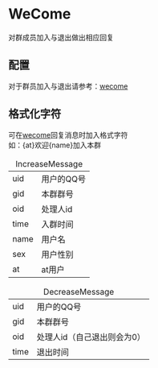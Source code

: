 # WeCome

对群成员加入与退出做出相应回复

## 配置
对于群员加入与退出请参考：[wecome](../../../config/wecome.yml)

## 格式化字符
可在[wecome](../../../config/wecome.yml)回复消息时加入格式字符<br>
如：{at}欢迎{name}加入本群
<div>
<table>
    <thead>
        <tr>
            <td colspan="2" align="center">IncreaseMessage</td>
        </tr>
    </thead>
    <tbody>
        <tr>
            <td>uid</td>
            <td>用户的QQ号</td>
        </tr>
        <tr>
            <td>gid</td>
            <td>本群群号</td>
        </tr>
        <tr>
            <td>oid</td>
            <td>处理人id</td>
        </tr>
        <tr>
            <td>time</td>
            <td>入群时间</td>
        </tr>
        <tr>
            <td>name</td>
            <td>用户名</td>
        </tr>
        <tr>
            <td>sex</td>
            <td>用户性别</td>
        </tr>
        <tr>
            <td>at</td>
            <td>at用户</td>
        </tr>
    </tbody>
</table>
<table align="center">
    <thead>
        <tr>
            <td colspan="2" align="center">DecreaseMessage</td>
        </tr>
    </thead>
    <tbody>
        <tr>
            <td>uid</td>
            <td>用户的QQ号</td>
        </tr>
        <tr>
            <td>gid</td>
            <td>本群群号</td>
        </tr>
        <tr>
            <td>oid</td>
            <td>处理人id（自己退出则会为0）</td>
        </tr>
        <tr>
            <td>time</td>
            <td>退出时间</td>
        </tr>
        <tr>
    </tbody>
</table>
</div>
